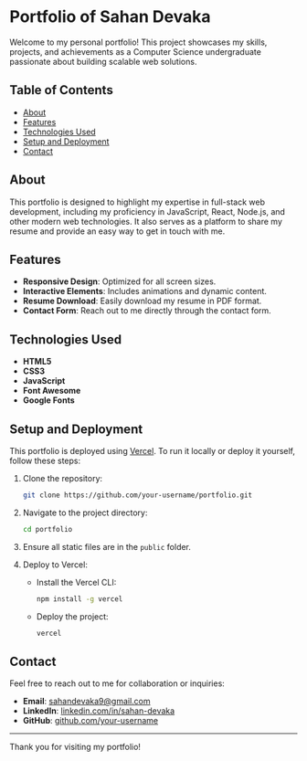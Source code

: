 # Portfolio of Sahan Devaka

Welcome to my personal portfolio! This project showcases my skills, projects, and achievements as a Computer Science undergraduate passionate about building scalable web solutions.

## Table of Contents
- [About](#about)
- [Features](#features)
- [Technologies Used](#technologies-used)
- [Setup and Deployment](#setup-and-deployment)
- [Contact](#contact)

## About
This portfolio is designed to highlight my expertise in full-stack web development, including my proficiency in JavaScript, React, Node.js, and other modern web technologies. It also serves as a platform to share my resume and provide an easy way to get in touch with me.

## Features
- **Responsive Design**: Optimized for all screen sizes.
- **Interactive Elements**: Includes animations and dynamic content.
- **Resume Download**: Easily download my resume in PDF format.
- **Contact Form**: Reach out to me directly through the contact form.

## Technologies Used
- **HTML5**
- **CSS3**
- **JavaScript**
- **Font Awesome**
- **Google Fonts**

## Setup and Deployment
This portfolio is deployed using [Vercel](https://vercel.com/). To run it locally or deploy it yourself, follow these steps:

1. Clone the repository:
   ```bash
   git clone https://github.com/your-username/portfolio.git
   ```

2. Navigate to the project directory:
   ```bash
   cd portfolio
   ```

3. Ensure all static files are in the `public` folder.

4. Deploy to Vercel:
   - Install the Vercel CLI:
     ```bash
     npm install -g vercel
     ```
   - Deploy the project:
     ```bash
     vercel
     ```

## Contact
Feel free to reach out to me for collaboration or inquiries:

- **Email**: [sahandevaka9@gmail.com](mailto:sahandevaka9@gmail.com)
- **LinkedIn**: [linkedin.com/in/sahan-devaka](https://www.linkedin.com/in/sahan-devaka/)
- **GitHub**: [github.com/your-username](https://github.com/sahandev404)

---

Thank you for visiting my portfolio!
